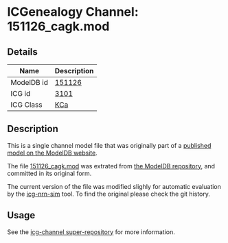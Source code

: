 # ICGenealogy Channel: 151126\_cagk.mod

## Details

Name | Description
---- | -----------
ModelDB id | [151126](http://senselab.med.yale.edu/ModelDB/ShowModel.cshtml?model=151126)
ICG id | [3101](http://icg.neurotheory.ox.ac.uk/channels/5/3101)
ICG Class | [KCa](http://icg.neurotheory.ox.ac.uk/channels/5)

## Description

This is a single channel model file that was originally part of a [published model on the ModelDB website](http://senselab.med.yale.edu/ModelDB/ShowModel.cshtml?model=151126).


The file [151126\_cagk.mod](151126_cagk.mod) was extrated from [the ModelDB repository](http://senselab.med.yale.edu/ModelDB/ShowModel.cshtml?model=151126), and committed in its original form.

The current version of the file was modified slighly for automatic evaluation by the [icg-nrn-sim](https://github.com/icgenealogy/icg-nrn-sim) tool. To find the original please check the git history.


## Usage

See the [icg-channel super-repository](https://github.com/icgenealogy/icg-channels) for more information.